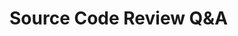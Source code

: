 # Source Code Review Q&A

<!-- This section contains interview questions and answers for Source Code Review and Secure Coding Practices -->

<!-- Questions will be added here -->

